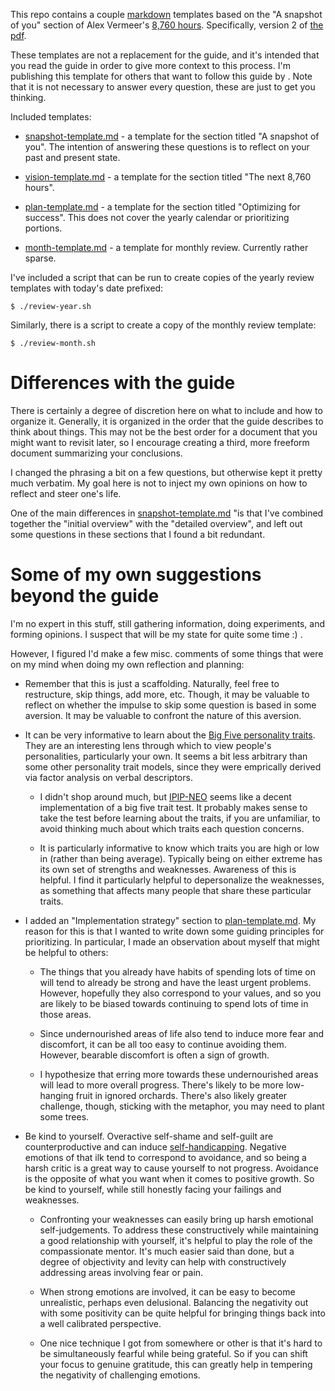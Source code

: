 This repo contains a couple [markdown] templates based on the "A snapshot of
you" section of Alex Vermeer's [8,760 hours]. Specifically, version 2 of [the
pdf].

[8,760 hours]: https://alexvermeer.com/8760hours/
[the pdf]:     https://drive.google.com/file/d/0B2PaeRjVqAN7MngxTXFPQkpLVjg/view
[markdown]:    https://daringfireball.net/projects/markdown/

These templates are not a replacement for the guide, and it's intended that you
read the guide in order to give more context to this process. I'm publishing
this template for others that want to follow this guide by . Note that it is not
necessary to answer every question, these are just to get you thinking.

Included templates:

* [snapshot-template.md][] - a template for the section titled "A snapshot of
  you". The intention of answering these questions is to reflect on your past
  and present state.

* [vision-template.md][] - a template for the section titled "The next 8,760
  hours".

- [plan-template.md][] - a template for the section titled "Optimizing for
  success". This does not cover the yearly calendar or prioritizing portions.

- [month-template.md][] - a template for monthly review. Currently rather
  sparse.

I've included a script that can be run to create copies of the yearly review
templates with today's date prefixed:

```
$ ./review-year.sh
```

Similarly, there is a script to create a copy of the monthly review template:

```
$ ./review-month.sh
```

# Differences with the guide

There is certainly a degree of discretion here on what to include and how to
organize it. Generally, it is organized in the order that the guide describes to
think about things. This may not be the best order for a document that you might
want to revisit later, so I encourage creating a third, more freeform document
summarizing your conclusions.

I changed the phrasing a bit on a few questions, but otherwise kept it pretty
much verbatim. My goal here is not to inject my own opinions on how to reflect
and steer one's life.

One of the main differences in [snapshot-template.md][] "is that I've combined
together the "initial overview" with the "detailed overview", and left out some
questions in these sections that I found a bit redundant.

# Some of my own suggestions beyond the guide

I'm no expert in this stuff, still gathering information, doing experiments, and
forming opinions. I suspect that will be my state for quite some time :) .

However, I figured I'd make a few misc. comments of some things that were on my
mind when doing my own reflection and planning:

* Remember that this is just a scaffolding.  Naturally, feel free to
  restructure, skip things, add more, etc.  Though, it may be valuable to
  reflect on whether the impulse to skip some question is based in some
  aversion. It may be valuable to confront the nature of this aversion.

* It can be very informative to learn about the [Big Five personality traits][].
  They are an interesting lens through which to view people's personalities,
  particularly your own. It seems a bit less arbitrary than some other
  personality trait models, since they were emprically derived via factor
  analysis on verbal descriptors.

  - I didn't shop around much, but [IPIP-NEO][] seems like a decent
    implementation of a big five trait test. It probably makes sense to take the
    test before learning about the traits, if you are unfamiliar, to avoid
    thinking much about which traits each question concerns.

  - It is particularly informative to know which traits you are high or low in
    (rather than being average). Typically being on either extreme has its own
    set of strengths and weaknesses. Awareness of this is helpful. I find it
    particularly helpful to depersonalize the weaknesses, as something that
    affects many people that share these particular traits.

* I added an "Implementation strategy" section to [plan-template.md][]. My
  reason for this is that I wanted to write down some guiding principles for
  prioritizing. In particular, I made an observation about myself that might be
  helpful to others:

  - The things that you already have habits of spending lots of time on will
    tend to already be strong and have the least urgent problems. However,
    hopefully they also correspond to your values, and so you are likely to be
    biased towards continuing to spend lots of time in those areas.

  - Since undernourished areas of life also tend to induce more fear and
    discomfort, it can be all too easy to continue avoiding them. However,
    bearable discomfort is often a sign of growth.

  - I hypothesize that erring more towards these undernourished areas will lead
    to more overall progress. There's likely to be more low-hanging fruit in
    ignored orchards. There's also likely greater challenge, though, sticking
    with the metaphor, you may need to plant some trees.

* Be kind to yourself. Overactive self-shame and self-guilt are
  counterproductive and can induce [self-handicapping][]. Negative emotions of
  that ilk tend to correspond to avoidance, and so being a harsh critic is a
  great way to cause yourself to not progress. Avoidance is the opposite of what
  you want when it comes to positive growth. So be kind to yourself, while still
  honestly facing your failings and weaknesses.

    - Confronting your weaknesses can easily bring up harsh emotional
      self-judgements. To address these constructively while maintaining a good
      relationship with yourself, it's helpful to play the role of the
      compassionate mentor. It's much easier said than done, but a degree of
      objectivity and levity can help with constructively addressing areas
      involving fear or pain.

    - When strong emotions are involved, it can be easy to become unrealistic,
      perhaps even delusional. Balancing the negativity out with some positivity
      can be quite helpful for bringing things back into a well calibrated
      perspective.

    - One nice technique I got from somewhere or other is that it's
      hard to be simultaneously fearful while being grateful. So if you can
      shift your focus to genuine gratitude, this can greatly help in tempering
      the negativity of challenging emotions.

[Big Five personality traits]: https://en.wikipedia.org/wiki/Big_Five_personality_traits
[IPIP-NEO]: http://www.personal.psu.edu/~j5j/IPIP/
[self-handicapping]: https://en.wikipedia.org/wiki/Self-handicapping
[snapshot-template.md]: snapshot-template.md
[vision-template.md]: vision-template.md
[plan-template.md]: plan-template.md
[month-template.md]: month-template.md
